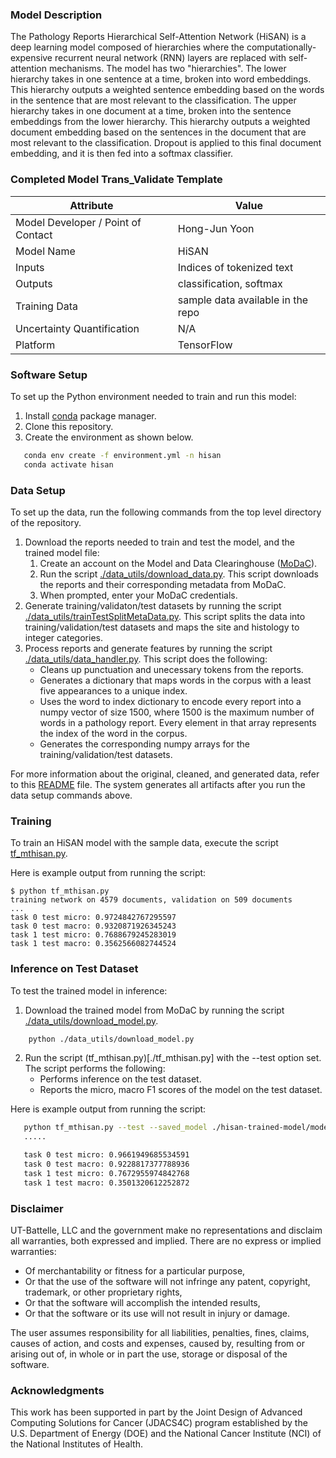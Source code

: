 ### Model Description
The Pathology Reports Hierarchical Self-Attention Network (HiSAN) is a deep learning model composed of hierarchies where the computationally-expensive recurrent neural network (RNN) layers are replaced with self-attention mechanisms. The model has two "hierarchies". The lower hierarchy takes in one sentence at a time, broken into word embeddings. This hierarchy outputs a weighted sentence embedding based on the words in the sentence that are most relevant to the classification. The upper hierarchy takes in one document at a time, broken into the sentence embeddings from the lower hierarchy. This hierarchy outputs a weighted document embedding based on the sentences in the document that are most relevant to the classification. Dropout is applied to this final document embedding, and it is then fed into a softmax classifier. 

### Completed Model Trans_Validate Template
| Attribute  | Value |
| ------------- | ------------- |
| Model Developer / Point of Contact  | Hong-Jun Yoon |
| Model Name | HiSAN |
| Inputs  | Indices of tokenized text  |
| Outputs  | classification, softmax  |
| Training Data  | sample data available in the repo  |
| Uncertainty Quantification  | N/A  |
| Platform  | TensorFlow   |

### Software Setup
To set up the Python environment needed to train and run this model:
1. Install [conda](https://docs.conda.io/en/latest/) package manager.
2. Clone this repository.
3. Create the environment as shown below.
```bash
   conda env create -f environment.yml -n hisan 
   conda activate hisan 
   ```
### Data Setup

To set up the data, run the following commands from the top level directory of the repository.
1. Download the reports needed to train and test the model, and the trained model file:
   1. Create an account on the Model and Data Clearinghouse ([MoDaC](https://modac.cancer.gov)). 
   2. Run the script  [./data_utils/download_data.py](./data_utils/download_data.py). This script downloads the reports and their corresponding metadata from MoDaC.
   3. When prompted, enter your MoDaC credentials.
2. Generate training/validaton/test datasets by running the script [./data_utils/trainTestSplitMetaData.py](./data_utils/trainTestSplitMetaData.py). This script splits the data into training/validation/test datasets and maps the site and histology to integer categories. 
3. Process reports and generate features by running the script [./data_utils/data_handler.py](./data_utils/data_handler.py). This script does the following: 
   * Cleans up punctuation and unecessary tokens from the reports.
   * Generates a dictionary that maps words in the corpus with a least five appearances to a unique index. 
   * Uses the word to index dictionary to encode every report into a numpy vector of size 1500, where 1500 is the maximum number of words in a pathology report. Every element in that array represents the index of the word in the corpus.
   * Generates the corresponding numpy arrays for the training/validation/test datasets.

For more information about the original, cleaned, and generated data, refer to this [README](./data/README.md) file. The system generates all artifacts after you run the data setup commands above.

### Training

To train an HiSAN  model with the sample data, execute the script [tf_mthisan.py](./tf_mthisan.py). 

Here is example output from running the script:

```
$ python tf_mthisan.py 
training network on 4579 documents, validation on 509 documents
...
task 0 test micro: 0.9724842767295597
task 0 test macro: 0.9320871926345243
task 1 test micro: 0.7688679245283019
task 1 test macro: 0.3562566082744524
```

### Inference on Test Dataset
To test the trained model in inference:
1. Download the trained model from MoDaC by running the script [./data_utils/download_model.py](./data_utils/download_model.py). 

```bash
    python ./data_utils/download_model.py
```

2. Run the script (tf_mthisan.py)[./tf_mthisan.py] with the --test option set. The script performs the following:
   * Performs inference on the test dataset.
   * Reports the micro, macro F1 scores of the model on the test dataset.

Here is example output from running the script:

```bash
   python tf_mthisan.py --test --saved_model ./hisan-trained-model/model/savedmodels 
   .....

   task 0 test micro: 0.9661949685534591
   task 0 test macro: 0.9228817377788936
   task 1 test micro: 0.7672955974842768
   task 1 test macro: 0.3501320612252872
```

### Disclaimer
UT-Battelle, LLC and the government make no representations and disclaim all warranties, both expressed and implied. There are no express or implied warranties:
* Of merchantability or fitness for a particular purpose, 
* Or that the use of the software will not infringe any patent, copyright, trademark, or other proprietary rights, 
* Or that the software will accomplish the intended results, 
* Or that the software or its use will not result in injury or damage. 

The user assumes responsibility for all liabilities, penalties, fines, claims, causes of action, and costs and expenses, caused by, resulting from or arising out of, in whole or in part the use, storage or disposal of the software.


### Acknowledgments
This work has been supported in part by the Joint Design of Advanced Computing Solutions for Cancer (JDACS4C) program established by the U.S. Department of Energy (DOE) and the National Cancer Institute (NCI) of the National Institutes of Health.
